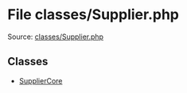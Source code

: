 File classes/Supplier.php
=========

Source: [classes/Supplier.php](https://github.com/PrestaShop/PrestaShop/blob/1.6.0.3/classes/Supplier.php)


Classes
-------

* [SupplierCore](class.SupplierCore.md)

